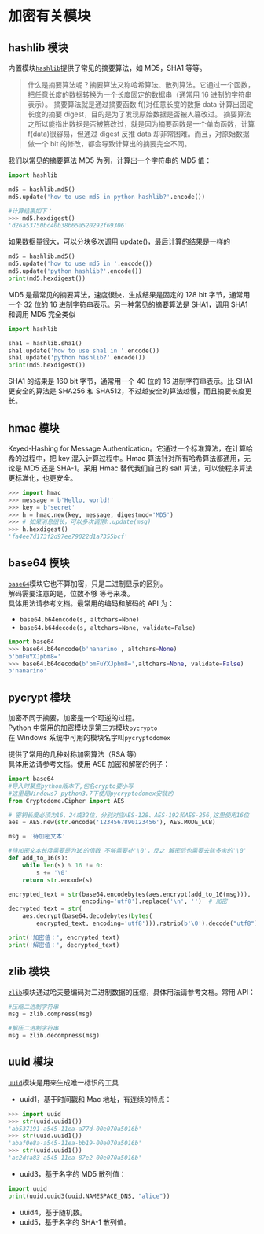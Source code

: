 # 加密有关模块

## hashlib 模块

内置模块[`hashlib`](https://docs.python.org/zh-cn/3/library/hashlib.html)提供了常见的摘要算法，如 MD5，SHA1 等等。

> 什么是摘要算法呢？摘要算法又称哈希算法、散列算法。它通过一个函数，把任意长度的数据转换为一个长度固定的数据串（通常用 16 进制的字符串表示）。
> 摘要算法就是通过摘要函数 f()对任意长度的数据 data 计算出固定长度的摘要 digest，目的是为了发现原始数据是否被人篡改过。
> 摘要算法之所以能指出数据是否被篡改过，就是因为摘要函数是一个单向函数，计算 f(data)很容易，但通过 digest 反推 data 却非常困难。而且，对原始数据做一个 bit 的修改，都会导致计算出的摘要完全不同。

我们以常见的摘要算法 MD5 为例，计算出一个字符串的 MD5 值：

```python
import hashlib

md5 = hashlib.md5()
md5.update('how to use md5 in python hashlib?'.encode())

#计算结果如下：
>>> md5.hexdigest()
'd26a53750bc40b38b65a520292f69306'
```

如果数据量很大，可以分块多次调用 update()，最后计算的结果是一样的

```python
md5 = hashlib.md5()
md5.update('how to use md5 in '.encode())
md5.update('python hashlib?'.encode())
print(md5.hexdigest())
```

MD5 是最常见的摘要算法，速度很快，生成结果是固定的 128 bit 字节，通常用一个 32 位的 16 进制字符串表示。另一种常见的摘要算法是 SHA1，调用 SHA1 和调用 MD5 完全类似

```python
import hashlib

sha1 = hashlib.sha1()
sha1.update('how to use sha1 in '.encode())
sha1.update('python hashlib?'.encode())
print(md5.hexdigest())
```

SHA1 的结果是 160 bit 字节，通常用一个 40 位的 16 进制字符串表示。比 SHA1 更安全的算法是 SHA256 和 SHA512，不过越安全的算法越慢，而且摘要长度更长。

## hmac 模块

Keyed-Hashing for Message Authentication。它通过一个标准算法，在计算哈希的过程中，把 key 混入计算过程中。Hmac 算法针对所有哈希算法都通用，无论是 MD5 还是 SHA-1。采用 Hmac 替代我们自己的 salt 算法，可以使程序算法更标准化，也更安全。

```python
>>> import hmac
>>> message = b'Hello, world!'
>>> key = b'secret'
>>> h = hmac.new(key, message, digestmod='MD5')
>>> # 如果消息很长，可以多次调用h.update(msg)
>>> h.hexdigest()
'fa4ee7d173f2d97ee79022d1a7355bcf'
```

## base64 模块

[`base64`](https://docs.python.org/zh-cn/3/library/base64.html)模块它也不算加密，只是二进制显示的区别。  
解码需要注意的是，位数不够 等号来凑。  
具体用法请参考文档。最常用的编码和解码的 API 为：

- `base64.b64encode(s, altchars=None)`
- `base64.b64decode(s, altchars=None, validate=False)`

```python
import base64
>>> base64.b64encode(b'nanarino', altchars=None)
b'bmFuYXJpbm8='
>>> base64.b64decode(b'bmFuYXJpbm8=',altchars=None, validate=False)
b'nanarino'
```

## pycrypt 模块

加密不同于摘要，加密是一个可逆的过程。  
Python 中常用的加密模块是第三方模块`pycrypto`  
在 Windows 系统中可用的模块名字叫`pycryptodomex`

提供了常用的几种对称加密算法（RSA 等）  
具体用法请参考文档。使用 ASE 加密和解密的例子：

```python
import base64
#导入时某些python版本下,包名crypto要小写
#这里是Windows7 python3.7下使用pycryptodomex安装的
from Cryptodome.Cipher import AES

# 密钥长度必须为16、24或32位，分别对应AES-128、AES-192和AES-256,这里使用16位
aes = AES.new(str.encode('1234567890123456'), AES.MODE_ECB)

msg = '待加密文本'

#待加密文本长度需要是为16的倍数 不够需要补'\0'，反之 解密后也需要去除多余的'\0'
def add_to_16(s):
    while len(s) % 16 != 0:
        s += '\0'
    return str.encode(s)

encrypted_text = str(base64.encodebytes(aes.encrypt(add_to_16(msg))),
                     encoding='utf8').replace('\n', '')  # 加密
decrypted_text = str(
    aes.decrypt(base64.decodebytes(bytes(
        encrypted_text, encoding='utf8'))).rstrip(b'\0').decode("utf8"))  # 解密

print('加密值：', encrypted_text)
print('解密值：', decrypted_text)
```

## zlib 模块

[`zlib`](https://docs.python.org/zh-cn/3/library/zlib.html)模块通过哈夫曼编码对二进制数据的压缩，具体用法请参考文档。常用 API：

```python
#压缩二进制字符串
msg = zlib.compress(msg)

#解压二进制字符串
msg = zlib.decompress(msg)
```

## uuid 模块

[`uuid`](https://docs.python.org/zh-cn/3/library/uuid.html)模块是用来生成唯一标识的工具

- uuid1，基于时间戳和 Mac 地址，有连续的特点：

```python
>>> import uuid
>>> str(uuid.uuid1())
'ab537191-a545-11ea-a77d-00e070a5016b'
>>> str(uuid.uuid1())
'abaf0e8a-a545-11ea-bb19-00e070a5016b'
>>> str(uuid.uuid1())
'ac2dfa83-a545-11ea-87e2-00e070a5016b'
```

- uuid3，基于名字的 MD5 散列值：

```python
import uuid
print(uuid.uuid3(uuid.NAMESPACE_DNS, "alice"))
```

- uuid4，基于随机数。
- uuid5，基于名字的 SHA-1 散列值。
